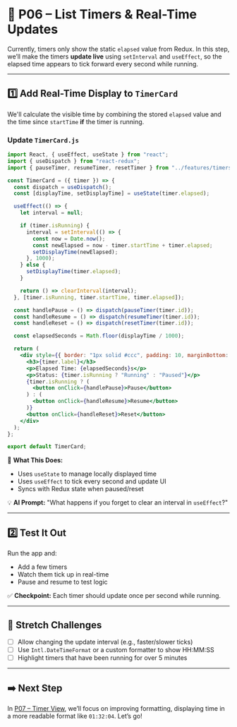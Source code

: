 # 🔄 P06 – List Timers & Real-Time Updates

Currently, timers only show the static `elapsed` value from Redux. In this step, we’ll make the timers **update live** using `setInterval` and `useEffect`, so the elapsed time appears to tick forward every second while running.

---

## 1️⃣ Add Real-Time Display to `TimerCard`
We'll calculate the visible time by combining the stored `elapsed` value and the time since `startTime` **if** the timer is running.

### Update `TimerCard.js`
```jsx
import React, { useEffect, useState } from "react";
import { useDispatch } from "react-redux";
import { pauseTimer, resumeTimer, resetTimer } from "../features/timers/TimerSlice";

const TimerCard = ({ timer }) => {
  const dispatch = useDispatch();
  const [displayTime, setDisplayTime] = useState(timer.elapsed);

  useEffect(() => {
    let interval = null;

    if (timer.isRunning) {
      interval = setInterval(() => {
        const now = Date.now();
        const newElapsed = now - timer.startTime + timer.elapsed;
        setDisplayTime(newElapsed);
      }, 1000);
    } else {
      setDisplayTime(timer.elapsed);
    }

    return () => clearInterval(interval);
  }, [timer.isRunning, timer.startTime, timer.elapsed]);

  const handlePause = () => dispatch(pauseTimer(timer.id));
  const handleResume = () => dispatch(resumeTimer(timer.id));
  const handleReset = () => dispatch(resetTimer(timer.id));

  const elapsedSeconds = Math.floor(displayTime / 1000);

  return (
    <div style={{ border: "1px solid #ccc", padding: 10, marginBottom: 10 }}>
      <h3>{timer.label}</h3>
      <p>Elapsed Time: {elapsedSeconds}s</p>
      <p>Status: {timer.isRunning ? "Running" : "Paused"}</p>
      {timer.isRunning ? (
        <button onClick={handlePause}>Pause</button>
      ) : (
        <button onClick={handleResume}>Resume</button>
      )}
      <button onClick={handleReset}>Reset</button>
    </div>
  );
};

export default TimerCard;
```

📌 **What This Does:**
- Uses `useState` to manage locally displayed time
- Uses `useEffect` to tick every second and update UI
- Syncs with Redux state when paused/reset

💡 **AI Prompt:**
"What happens if you forget to clear an interval in `useEffect`?"

---

## 2️⃣ Test It Out
Run the app and:
- Add a few timers
- Watch them tick up in real-time
- Pause and resume to test logic

✅ **Checkpoint:** Each timer should update once per second while running.

---

## 🧠 Stretch Challenges
- [ ] Allow changing the update interval (e.g., faster/slower ticks)
- [ ] Use `Intl.DateTimeFormat` or a custom formatter to show HH:MM:SS
- [ ] Highlight timers that have been running for over 5 minutes

---

## ➡️ Next Step
In [P07 – Timer View](../P07-Timer-View/readme.md), we’ll focus on improving formatting, displaying time in a more readable format like `01:32:04`. Let’s go!


